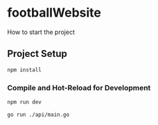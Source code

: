 # footballWebsite

How to start the project
## Project Setup

```sh
npm install
```

### Compile and Hot-Reload for Development

```sh
npm run dev
```

```sh
go run ./api/main.go
```

